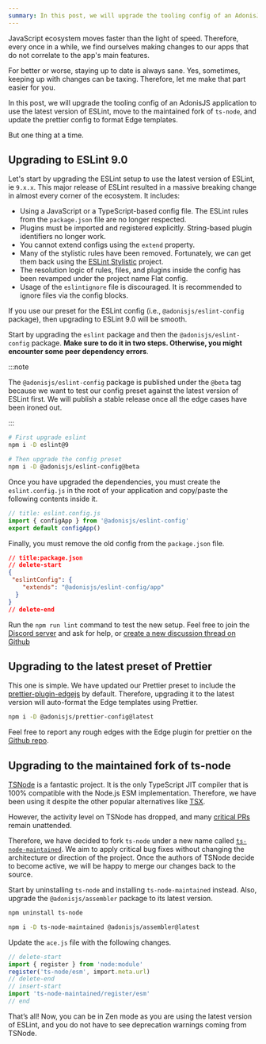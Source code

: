 ```yaml
---
summary: In this post, we will upgrade the tooling config of an AdonisJS application to use the latest version of ESLint, move to the maintained fork of TSNode, and update the prettier config to format Edge templates.
---
```


JavaScript ecosystem moves faster than the light of speed. Therefore, every once in a while, we find ourselves making changes to our apps that do not correlate to the app's main features.

For better or worse, staying up to date is always sane. Yes, sometimes, keeping up with changes can be taxing. Therefore, let me make that part easier for you.

In this post, we will upgrade the tooling config of an AdonisJS application to use the latest version of ESLint, move to the maintained fork of `ts-node`, and update the prettier config to format Edge templates.

But one thing at a time.

## Upgrading to ESLint 9.0

Let's start by upgrading the ESLint setup to use the latest version of ESLint, ie `9.x.x`. This major release of ESLint resulted in a massive breaking change in almost every corner of the ecosystem. It includes:

- Using a JavaScript or a TypeScript-based config file. The ESLint rules from the `package.json` file are no longer respected.
- Plugins must be imported and registered explicitly. String-based plugin identifiers no longer work.
- You cannot extend configs using the `extend` property.
- Many of the stylistic rules have been removed. Fortunately, we can get them back using the [ESLint Stylistic](https://eslint.style/) project.
- The resolution logic of rules, files, and plugins inside the config has been revamped under the project name Flat config.
- Usage of the `eslintignore` file is discouraged. It is recommended to ignore files via the config blocks.

If you use our preset for the ESLint config (i.e., `@adonisjs/eslint-config` package), then upgrading to ESLint 9.0 will be smooth. 

Start by upgrading the `eslint` package and then the `@adonisjs/eslint-config` package. **Make sure to do it in two steps. Otherwise, you might encounter some peer dependency errors**.


:::note

The `@adonisjs/eslint-config` package is published under the `@beta` tag because we want to test our config preset against the latest version of ESLint first. We will publish a stable release once all the edge cases have been ironed out.

:::

```sh
# First upgrade eslint
npm i -D eslint@9

# Then upgrade the config preset
npm i -D @adonisjs/eslint-config@beta
```

Once you have upgraded the dependencies, you must create the `eslint.config.js` in the root of your application and copy/paste the following contents inside it.

```ts
// title: eslint.config.js
import { configApp } from '@adonisjs/eslint-config'
export default configApp()
```

Finally, you must remove the old config from the `package.json` file.

```json
// title:package.json
// delete-start
{
 "eslintConfig": {
    "extends": "@adonisjs/eslint-config/app"
  }
}
// delete-end
```

Run the `npm run lint` command to test the new setup. Feel free to join the [Discord server](https://discord.gg/vDcEjq6) and ask for help, or [create a new discussion thread on Github](https://github.com/orgs/adonisjs/discussions/new?category=help)

## Upgrading to the latest preset of Prettier

This one is simple. We have updated our Prettier preset to include the [prettier-plugin-edgejs](https://github.com/sajansharmanz/prettier-plugin-edgejs) by default. Therefore, upgrading it to the latest version will auto-format the Edge templates using Prettier. 

```sh
npm i -D @adonisjs/prettier-config@latest
```

Feel free to report any rough edges with the Edge plugin for prettier on the [Github repo](https://github.com/sajansharmanz/prettier-plugin-edgejs).

## Upgrading to the maintained fork of ts-node

[TSNode](https://typestrong.org/ts-node/) is a fantastic project. It is the only TypeScript JIT compiler that is 100% compatible with the Node.js ESM implementation. Therefore, we have been using it despite the other popular alternatives like [TSX](https://tsx.is/).

However, the activity level on TSNode has dropped, and many [critical PRs](https://github.com/TypeStrong/ts-node/pull/2073) remain unattended.  

Therefore, we have decided to fork `ts-node` under a new name called [`ts-node-maintained`](https://github.com/thetutlage/ts-node-maintained). We aim to apply critical bug fixes without changing the architecture or direction of the project. Once the authors of TSNode decide to become active, we will be happy to merge our changes back to the source.

Start by uninstalling `ts-node` and installing `ts-node-maintained` instead. Also, upgrade the `@adonisjs/assembler` package to its latest version.

```sh
npm uninstall ts-node

npm i -D ts-node-maintained @adonisjs/assembler@latest
```

Update the `ace.js` file with the following changes.

```ts
// delete-start
import { register } from 'node:module'
register('ts-node/esm', import.meta.url)
// delete-end
// insert-start
import 'ts-node-maintained/register/esm'
// end
```

That’s all! Now, you can be in Zen mode as you are using the latest version of ESLint, and you do not have to see deprecation warnings coming from TSNode.
